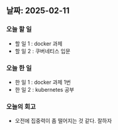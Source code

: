 ## 날짜: 2025-02-11

### 오늘 할 일
- 할 일 1 : docker 과제
- 할 일 2 : 쿠버네티스 입문

### 오늘 한 일
- 한 일 1 : docker 과제 1번
- 한 일 2 : kubernetes 공부
### 오늘의 회고
- 오전에 집중력이 좀 떨어지는 것 같다. 잘하자
